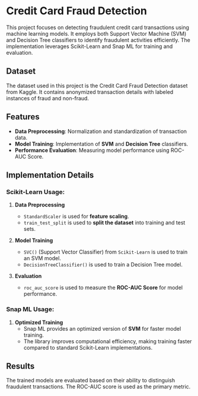 # Credit Card Fraud Detection

This project focuses on detecting fraudulent credit card transactions using machine learning models. It employs both Support Vector Machine (SVM) and Decision Tree classifiers to identify fraudulent activities efficiently. The implementation leverages Scikit-Learn and Snap ML for training and evaluation.

## Dataset

The dataset used in this project is the Credit Card Fraud Detection dataset from Kaggle. It contains anonymized transaction details with labeled instances of fraud and non-fraud.

## Features

- **Data Preprocessing**: Normalization and standardization of transaction data.
- **Model Training**: Implementation of **SVM** and **Decision Tree** classifiers.
- **Performance Evaluation**: Measuring model performance using ROC-AUC Score.

## Implementation Details

### **Scikit-Learn Usage:**
1. **Data Preprocessing**  
   - `StandardScaler` is used for **feature scaling**.
   - `train_test_split` is used to **split the dataset** into training and test sets.

2. **Model Training**  
   - `SVC()` (Support Vector Classifier) from `Scikit-Learn` is used to train an SVM model.
   - `DecisionTreeClassifier()` is used to train a Decision Tree model.

3. **Evaluation**  
   - `roc_auc_score` is used to measure the **ROC-AUC Score** for model performance.

### **Snap ML Usage:**
1. **Optimized Training**  
   - Snap ML provides an optimized version of **SVM** for faster model training.
   - The library improves computational efficiency, making training faster compared to standard Scikit-Learn implementations.

## Results
The trained models are evaluated based on their ability to distinguish fraudulent transactions. The ROC-AUC score is used as the primary metric.
